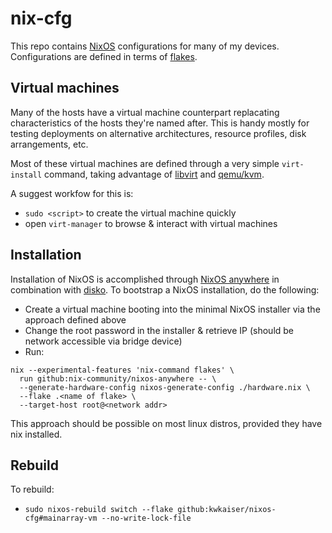 # nix-cfg

This repo contains [NixOS](https://nixos.org/) configurations for many of my devices. Configurations are defined in terms of [flakes](https://nixos.wiki/wiki/Flakes).

## Virtual machines

Many of the hosts have a virtual machine counterpart replacating characteristics of the hosts they're named after. This is handy mostly for testing deployments on alternative architectures, resource profiles, disk arrangements, etc.

Most of these virtual machines are defined through a very simple `virt-install` command, taking advantage of [libvirt](https://wiki.archlinux.org/title/Libvirt) and [qemu/kvm](https://wiki.archlinux.org/title/QEMU).

A suggest workfow for this is:

- `sudo <script>` to create the virtual machine quickly
- open `virt-manager` to browse & interact with virtual machines

## Installation

Installation of NixOS is accomplished through [NixOS anywhere](https://github.com/nix-community/nixos-anywhere) in combination with [disko](https://github.com/nix-community/disko). To bootstrap a NixOS installation, do the following:

- Create a virtual machine booting into the minimal NixOS installer via the approach defined above
- Change the root password in the installer & retrieve IP (should be network accessible via bridge device)
- Run:

```
nix --experimental-features 'nix-command flakes' \
  run github:nix-community/nixos-anywhere -- \
  --generate-hardware-config nixos-generate-config ./hardware.nix \
  --flake .<name of flake> \
  --target-host root@<network addr>
```

This approach should be possible on most linux distros, provided they have nix installed.

## Rebuild

To rebuild:

- `sudo nixos-rebuild switch --flake github:kwkaiser/nixos-cfg#mainarray-vm --no-write-lock-file`
